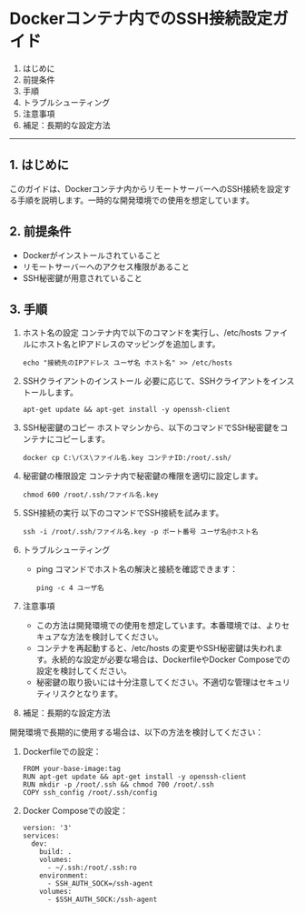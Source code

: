 # Dockerコンテナ内でのSSH接続設定ガイド
1. はじめに
2. 前提条件
3. 手順
4. トラブルシューティング
5. 注意事項
6. 補足：長期的な設定方法
---
## 1. はじめに

このガイドは、Dockerコンテナ内からリモートサーバーへのSSH接続を設定する手順を説明します。一時的な開発環境での使用を想定しています。

## 2. 前提条件
- Dockerがインストールされていること
- リモートサーバーへのアクセス権限があること
- SSH秘密鍵が用意されていること

## 3. 手順

1. ホスト名の設定
コンテナ内で以下のコマンドを実行し、/etc/hosts ファイルにホスト名とIPアドレスのマッピングを追加します。
   ```
   echo "接続先のIPアドレス ユーザ名 ホスト名" >> /etc/hosts
   ```

1. SSHクライアントのインストール
必要に応じて、SSHクライアントをインストールします。
   ```
   apt-get update && apt-get install -y openssh-client
   ```
1. SSH秘密鍵のコピー
ホストマシンから、以下のコマンドでSSH秘密鍵をコンテナにコピーします。
   ```
   docker cp C:\パス\ファイル名.key コンテナID:/root/.ssh/
   ```
1. 秘密鍵の権限設定
コンテナ内で秘密鍵の権限を適切に設定します。
   ```
   chmod 600 /root/.ssh/ファイル名.key
   ```
1. SSH接続の実行
以下のコマンドでSSH接続を試みます。
   ```
   ssh -i /root/.ssh/ファイル名.key -p ポート番号 ユーザ名@ホスト名
   ```
1. トラブルシューティング

   - ping コマンドでホスト名の解決と接続を確認できます：
      ```
      ping -c 4 ユーザ名
      ```
1. 注意事項
   - この方法は開発環境での使用を想定しています。本番環境では、よりセキュアな方法を検討してください。
   - コンテナを再起動すると、/etc/hosts の変更やSSH秘密鍵は失われます。永続的な設定が必要な場合は、DockerfileやDocker Composeでの設定を検討してください。
   - 秘密鍵の取り扱いには十分注意してください。不適切な管理はセキュリティリスクとなります。

1. 補足：長期的な設定方法

開発環境で長期的に使用する場合は、以下の方法を検討してください：

   1. Dockerfileでの設定：
      ```
      FROM your-base-image:tag
      RUN apt-get update && apt-get install -y openssh-client
      RUN mkdir -p /root/.ssh && chmod 700 /root/.ssh
      COPY ssh_config /root/.ssh/config
      ```
   2. Docker Composeでの設定：
      ```
      version: '3'
      services:
        dev:
          build: .
          volumes:
            - ~/.ssh:/root/.ssh:ro
          environment:
            - SSH_AUTH_SOCK=/ssh-agent
          volumes:
            - $SSH_AUTH_SOCK:/ssh-agent
      ```